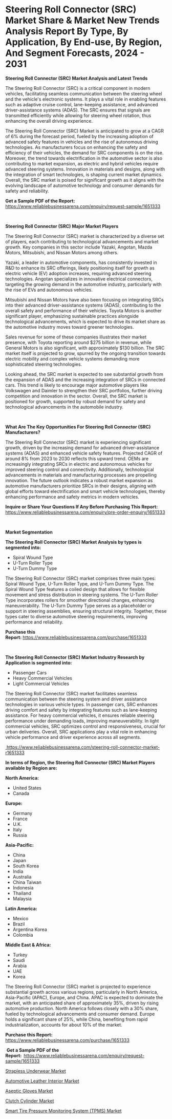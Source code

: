<p><h1>Steering Roll Connector (SRC) Market Share & Market New Trends Analysis Report By Type, By Application, By End-use, By Region, And Segment Forecasts, 2024 - 2031</h1></p><p><strong>Steering Roll Connector (SRC) Market Analysis and Latest Trends</strong></p>
<p><p>The Steering Roll Connector (SRC) is a critical component in modern vehicles, facilitating seamless communication between the steering wheel and the vehicle's electronic systems. It plays a vital role in enabling features such as adaptive cruise control, lane-keeping assistance, and advanced driver-assistance systems (ADAS). The SRC ensures that signals are transmitted efficiently while allowing for steering wheel rotation, thus enhancing the overall driving experience.</p><p>The Steering Roll Connector (SRC) Market is anticipated to grow at a CAGR of 6% during the forecast period, fueled by the increasing adoption of advanced safety features in vehicles and the rise of autonomous driving technologies. As manufacturers focus on enhancing the safety and efficiency of their vehicles, the demand for SRC components is on the rise. Moreover, the trend towards electrification in the automotive sector is also contributing to market expansion, as electric and hybrid vehicles require advanced steering systems. Innovation in materials and designs, along with the integration of smart technologies, is shaping current market dynamics. Overall, the SRC market is poised for significant growth as it aligns with the evolving landscape of automotive technology and consumer demands for safety and reliability.</p></p>
<p><strong>Get a Sample PDF of the Report:&nbsp;</strong> <a href="https://www.reliablebusinessarena.com/enquiry/request-sample/1651333?utm_campaign=1282&utm_medium=2&utm_source=Github&utm_content=ia&utm_term=26092024&utm_id=steering-roll-connector-src">https://www.reliablebusinessarena.com/enquiry/request-sample/1651333</a></p>
<p>&nbsp;</p>
<p><strong>Steering Roll Connector (SRC) Major Market Players</strong></p>
<p><p>The Steering Roll Connector (SRC) market is characterized by a diverse set of players, each contributing to technological advancements and market growth. Key companies in this sector include Yazaki, Angotan, Mazda Motors, Mitsubishi, and Nissan Motors among others. </p><p>Yazaki, a leader in automotive components, has consistently invested in R&D to enhance its SRC offerings, likely positioning itself for growth as electric vehicle (EV) adoption increases, requiring advanced steering technologies. Angotan specializes in innovative electrical connectors, targeting the growing demand in the automotive industry, particularly with the rise of EVs and autonomous vehicles.</p><p>Mitsubishi and Nissan Motors have also been focusing on integrating SRCs into their advanced driver-assistance systems (ADAS), contributing to the overall safety and performance of their vehicles. Toyota Motors is another significant player, emphasizing sustainable practices alongside technological advancements, which is expected to drive its market share as the automotive industry moves toward greener technologies.</p><p>Sales revenue for some of these companies illustrates their market presence, with Toyota reporting around $275 billion in revenue, while General Motors is also significant, with approximately $130 billion. The SRC market itself is projected to grow, spurred by the ongoing transition towards electric mobility and complex vehicle systems demanding more sophisticated steering technologies. </p><p>Looking ahead, the SRC market is expected to see substantial growth from the expansion of ADAS and the increasing integration of SRCs in connected cars. This trend is likely to encourage major automotive players like Volkswagen and Daimler to strengthen their SRC portfolios, further driving competition and innovation in the sector. Overall, the SRC market is positioned for growth, supported by robust demand for safety and technological advancements in the automobile industry.</p></p>
<p>&nbsp;</p>
<p><strong>What Are The Key Opportunities For Steering Roll Connector (SRC) Manufacturers?</strong></p>
<p><p>The Steering Roll Connector (SRC) market is experiencing significant growth, driven by the increasing demand for advanced driver-assistance systems (ADAS) and enhanced vehicle safety features. Projected CAGR of around 8% from 2023 to 2030 reflects this upward trend. OEMs are increasingly integrating SRCs in electric and autonomous vehicles for improved steering control and connectivity. Additionally, technological advancements in materials and manufacturing processes are propelling innovation. The future outlook indicates a robust market expansion as automotive manufacturers prioritize SRCs in their designs, aligning with global efforts toward electrification and smart vehicle technologies, thereby enhancing performance and safety metrics in modern vehicles.</p></p>
<p><strong>Inquire or Share Your Questions If Any Before Purchasing This Report:</strong> <a href="https://www.reliablebusinessarena.com/enquiry/pre-order-enquiry/1651333?utm_campaign=1282&utm_medium=2&utm_source=Github&utm_content=ia&utm_term=26092024&utm_id=steering-roll-connector-src">https://www.reliablebusinessarena.com/enquiry/pre-order-enquiry/1651333</a></p>
<p>&nbsp;</p>
<p><strong>Market Segmentation</strong></p>
<p><strong>The Steering Roll Connector (SRC) Market Analysis by types is segmented into:</strong></p>
<p><ul><li>Spiral Wound Type</li><li>U-Turn Roller Type</li><li>U-Turn Dummy Type</li></ul></p>
<p><p>The Steering Roll Connector (SRC) market comprises three main types: Spiral Wound Type, U-Turn Roller Type, and U-Turn Dummy Type. The Spiral Wound Type features a coiled design that allows for flexible movement and stress distribution in steering systems. The U-Turn Roller Type incorporates rollers for smoother directional changes, enhancing maneuverability. The U-Turn Dummy Type serves as a placeholder or support in steering assemblies, ensuring structural integrity. Together, these types cater to diverse automotive steering requirements, improving performance and reliability.</p></p>
<p><strong>Purchase this Report:&nbsp;</strong><a href="https://www.reliablebusinessarena.com/purchase/1651333?utm_campaign=1282&utm_medium=2&utm_source=Github&utm_content=ia&utm_term=26092024&utm_id=steering-roll-connector-src">https://www.reliablebusinessarena.com/purchase/1651333</a></p>
<p>&nbsp;</p>
<p><strong>The Steering Roll Connector (SRC) Market Industry Research by Application is segmented into:</strong></p>
<p><ul><li>Passenger Cars</li><li>Heavy Commercial Vehicles</li><li>Light Commercial Vehicles</li></ul></p>
<p><p>The Steering Roll Connector (SRC) market facilitates seamless communication between the steering system and driver assistance technologies in various vehicle types. In passenger cars, SRC enhances driving comfort and safety by integrating features such as lane-keeping assistance. For heavy commercial vehicles, it ensures reliable steering performance under demanding loads, improving maneuverability. In light commercial vehicles, SRC optimizes control and responsiveness, crucial for urban deliveries. Overall, SRC applications play a vital role in enhancing vehicle performance and driver experience across all segments.</p></p>
<p><a href="https://www.reliablebusinessarena.com/steering-roll-connector-market-r1651333?utm_campaign=1282&utm_medium=2&utm_source=Github&utm_content=ia&utm_term=26092024&utm_id=steering-roll-connector-src">&nbsp;https://www.reliablebusinessarena.com/steering-roll-connector-market-r1651333</a></p>
<p><strong>In terms of Region, the Steering Roll Connector (SRC) Market Players available by Region are:</strong></p>
<p>
    <p> <strong> North America: </strong>
        <ul>
            <li>United States</li>
            <li>Canada</li>
        </ul>
        </p> 
    <p> <strong> Europe: </strong>
        <ul>
            <li>Germany</li>
            <li>France</li>
            <li>U.K.</li>
            <li>Italy</li>
            <li>Russia</li>
        </ul>
        </p> 
    <p> <strong> Asia-Pacific: </strong>
        <ul>
            <li>China</li>
            <li>Japan</li>
            <li>South Korea</li>
            <li>India</li>
            <li>Australia</li>
            <li>China Taiwan</li>
            <li>Indonesia</li>
            <li>Thailand</li>
            <li>Malaysia</li>
        </ul>
        </p> 
    <p> <strong> Latin America: </strong>
        <ul>
            <li>Mexico</li>
            <li>Brazil</li>
            <li>Argentina Korea</li>
            <li>Colombia</li>
        </ul>
        </p> 
    <p> <strong> Middle East & Africa: </strong>
        <ul>
            <li>Turkey</li>
            <li>Saudi</li>
            <li>Arabia</li>
            <li>UAE</li>
            <li>Korea</li>
        </ul>
    </p>
    </p>
<p><p>The Steering Roll Connector (SRC) market is projected to experience substantial growth across various regions, particularly in North America, Asia-Pacific (APAC), Europe, and China. APAC is expected to dominate the market, with an anticipated share of approximately 35%, driven by rising automotive production. North America follows closely with a 30% share, fueled by technological advancements and consumer demand. Europe holds a significant share of 25%, while China, benefiting from rapid industrialization, accounts for about 10% of the market.</p></p>
<p><strong>Purchase this Report: </strong><a href="https://www.reliablebusinessarena.com/purchase/1651333?utm_campaign=1282&utm_medium=2&utm_source=Github&utm_content=ia&utm_term=26092024&utm_id=steering-roll-connector-src">https://www.reliablebusinessarena.com/purchase/1651333</a></p>
<p>&nbsp;<strong>Get a Sample PDF of the Report:&nbsp;&nbsp;</strong><a href="https://www.reliablebusinessarena.com/enquiry/request-sample/1651333?utm_campaign=1282&utm_medium=2&utm_source=Github&utm_content=ia&utm_term=26092024&utm_id=steering-roll-connector-src">https://www.reliablebusinessarena.com/enquiry/request-sample/1651333</a></p>
<p><strong></strong></p>
<p><p><a href="https://issuu.com/reportprime-2/docs/strapless-underwear-market-size-203_0979b36296d8d8?utm_campaign=1282&utm_medium=2&utm_source=Github&utm_content=ia&utm_term=26092024&utm_id=steering-roll-connector-src">Strapless Underwear Market</a></p><p><a href="https://www.linkedin.com/pulse/driving-market-forces-automotive-leather-interior-trends-ujlbe?utm_campaign=1282&utm_medium=2&utm_source=Github&utm_content=ia&utm_term=26092024&utm_id=steering-roll-connector-src">Automotive Leather Interior Market</a></p><p><a href="https://issuu.com/reportprime-2/docs/aseptic-gloves-market-size-2030.ppt_f1db638fe0e246?utm_campaign=1282&utm_medium=2&utm_source=Github&utm_content=ia&utm_term=26092024&utm_id=steering-roll-connector-src">Aseptic Gloves Market</a></p><p><a href="https://www.linkedin.com/pulse/global-clutch-cylinder-market-analysis-trends-forecasts-growth-iiobe?utm_campaign=1282&utm_medium=2&utm_source=Github&utm_content=ia&utm_term=26092024&utm_id=steering-roll-connector-src">Clutch Cylinder Market</a></p><p><a href="https://github.com/napierswinnyfg/Market-Research-Report-List-1/blob/main/smart-tire-pressure-monitoring-system-tpms-market.md?utm_campaign=1282&utm_medium=2&utm_source=Github&utm_content=ia&utm_term=26092024&utm_id=steering-roll-connector-src">Smart Tire Pressure Monitoring System (TPMS) Market</a></p></p>
